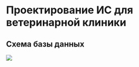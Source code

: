 # Проектирование ИС для ветеринарной клиники
## Схема базы данных
![](https://github.com/user-attachments/assets/666268be-050f-4efa-affc-8c024dca4b22)
